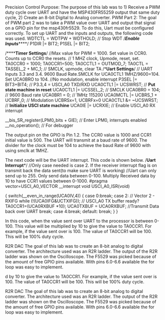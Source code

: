 Precision Control
Purpose:
The purpose of this lab was to 1) Receive a PWM duty cycle over UART and have the MSP430FR55259 output that same duty cycle, 2) Create an 8-bit Digital to Analog converter.
PWM Part 2:
The goal of PWM part 2 was to take a PWM value over UART and output that signal on a GPIO pin for the msp430fr5529. To do this, Uart must be configured correctly. To set up UART and the inputs and outputs, the following code was used. 
 WDTCTL = WDTPW + WDTHOLD;                 // Stop WDT
/*******************Enable Inputs***********************/
  P1DIR |= BIT2;
  P1SEL |= BIT2;

 /**********************Timer Settings******************/
 //Max value for PWM = 1000. Set value in CCR0. Counts up to CCR0 the resets.
 // 1 MHZ clock, Upmode, reset, set.
  TA0CCR0 = 1000;
  TA0CCR1=500;
  TA0CCTL1 = OUTMOD_7;
  TA0CTL = TASSEL_2 + MC_1;         // SMCLK, upmode, clear TA
/***********************Uart Settings**********************/
 // UART Inputs 3.3 and 3.4. 9600 Baud Rate.SMCLK for UCA0CTL1 1MHZ/9600=104. Set UCA0BRO to 104.
  //No modulation, enable interrupt
  P3SEL |= BIT3+BIT4;                       // P3.3,4 = USCI_A0 TXD/RXD
  UCA0CTL1 |= UCSWRST;                      // **Put state machine in reset**
  UCA0CTL1 |= UCSSEL_2;                     // SMCLK
  UCA0BR0 = 104;                              // 9600 Baud rate
  UCA0BR1 = 0;                              // 1MHz 115200
  UCA0MCTL |= UCBRS_1 + UCBRF_0;            // Modulation UCBRSx=1, UCBRFx=0
  UCA0CTL1 &= ~UCSWRST;                     // **Initialize USCI state machine**
  UCA0IE |= UCRXIE;                         // Enable USCI_A0 RX interrupt




  __bis_SR_register(LPM0_bits + GIE);       // Enter LPM0, interrupts enabled
  __no_operation();   // For debugger


The output pin on the GPIO is Pin 1.2. The CCR0 value is 1000 and CCR1 initial value is 500.  The UART will transmit at a baud rate of 9600.  The divider for the clock must be 104 to achieve the baud Rate of 9600 with using smclk at 1MHZ.

The next code will be the UART interrupt. This code is shown below.
/********************Uart Interrupt*********************/
//Only case needed is case 2. If the receiver interrupt flag is on transmit back the data sent(to make sure UART is working)
//Uart can only send up to 255. Only send data between 0-100. Multiply Received data by 10 to have CCR1 values between 0-1000.
#pragma vector=USCI_A0_VECTOR
__interrupt void USCI_A0_ISR(void)

{
  switch(__even_in_range(UCA0IV,4))
  {
  case 0:break;
  case 2:                                   // Vector 2 - RXIFG
    while (!(UCA0IFG&UCTXIFG));                // USCI_A0 TX buffer ready?
    TA0CCR1=(UCA0RXBUF *10);
    UCA0TXBUF = UCA0RXBUF;                  //Transmit Data back over UART
    break;
  case 4:break;
  default: break;
  }
}

In this code, when the value sent over UART to the processor is between 0-100. This value will be multiplied by 10 to give the value to TA0CCR1. For example, if the value sent over is 100. The value of TA0CCR1 will be 100. This will be 100% duty cycle.

R2R DAC
The goal of this lab was to create an 8-bit analog to digital converter. The architecture used was an R2R ladder. The output of the R2R ladder was shown on the Oscilloscope. The F5529 was picked because of the amount of free GPIO pins available. With pins 6.0-6.6 available the for loop was easy to implement.


d by 10 to give the value to TA0CCR1. For example, if the value sent over is 100. The value of TA0CCR1 will be 100. This will be 100% duty cycle.

R2R DAC
The goal of this lab was to create an 8-bit analog to digital converter. The architecture used was an R2R ladder. The output of the R2R ladder was shown on the Oscilloscope. The F5529 was picked because of the amount of free GPIO pins available. With pins 6.0-6.6 available the for loop was easy to implement.

